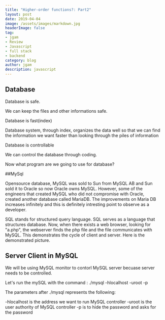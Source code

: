 ```yaml
---
title: "Higher-order functions?: Part2"
layout: post
date: 2019-04-04
image: /assets/images/markdown.jpg
headerImage: false
tag:
- jgam
- Review
- Javascript
- full stack
- backend
category: blog
author: jgam
description: javascript
---
```


## Database

Database is safe.

We can keep the files and other informations safe.


Database is fast(index)

Database system, through index, organizes the data well so that we can find the information we want faster than looking through the piles of information

Database is controllable

We can control the database through coding.

Now what program are we going to use for database?

##MySql

Opensource database, MySQL was sold to Sun from MySQL AB and Sun sold it to Oracle so now Oracle owns MySQL. However, some of the engineers that created MySQL who did not compromise with Oracle, created another database called MariaDB. The improvements on Maria DB increases infinitely and this is definitely intresting point to observe as a developer.

SQL stands for structured query language. SQL serves as a language that structures database. Now, when there exists a web browser, looking for "a.php", the webserver finds the php file and the file communicates with MySQL. This demonstrates the cycle of client and server. Here is the demonstrated picture.

## Server Client in MySQL

We will be using MySQL monitor to contorl MySQL server becuase server needs to be controlled.

Let's run the mySQL with the command : ./mysql -hlocalhost -uroot -p

The parameters after ./mysql represents the following:

-hlocalhost is the address we want to run MySQL controller
-uroot is the user authority of MySQL controller
-p is to hide the password and asks for the password